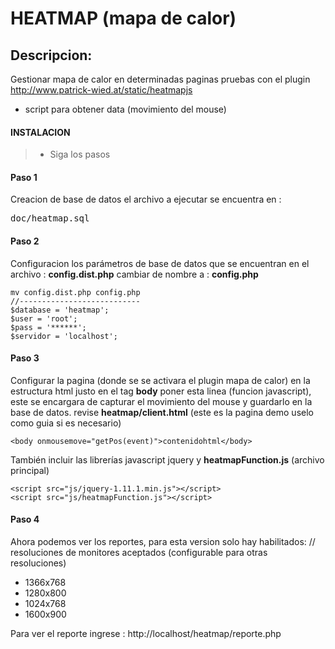 HEATMAP (mapa de calor)
=====================
Descripcion:
-------------
Gestionar mapa de calor en determinadas paginas
pruebas con el plugin http://www.patrick-wied.at/static/heatmapjs
- script para obtener data (movimiento del mouse)

#### INSTALACION
> - Siga los pasos

#### Paso 1
Creacion de base de datos el archivo a ejecutar se encuentra en :
<pre>doc/heatmap.sql</pre>    
#### Paso 2
Configuracion los parámetros de base de datos que se encuentran en el archivo :
**config.dist.php**  cambiar de nombre a : **config.php**

    mv config.dist.php config.php
    //---------------------------
    $database = 'heatmap';
    $user = 'root';
    $pass = '******';
    $servidor = 'localhost';

#### Paso 3
Configurar la pagina (donde se se activara el plugin mapa de calor)
en la estructura html justo en el tag **body** poner esta linea  (funcion javascript), este se encargara  de capturar el movimiento del mouse y guardarlo en la base de datos.
revise **heatmap/client.html** (este es la pagina demo  uselo como guia si es necesario)

    <body onmousemove="getPos(event)">contenidohtml</body>

También incluir las librerías javascript jquery y **heatmapFunction.js** (archivo principal)

    <script src="js/jquery-1.11.1.min.js"></script>
    <script src="js/heatmapFunction.js"></script>

#### Paso 4
Ahora podemos ver los reportes, para esta version solo hay habilitados:
// resoluciones de monitores aceptados (configurable para otras resoluciones)
- 1366x768
- 1280x800
- 1024x768
- 1600x900

Para ver el reporte ingrese : http://localhost/heatmap/reporte.php 